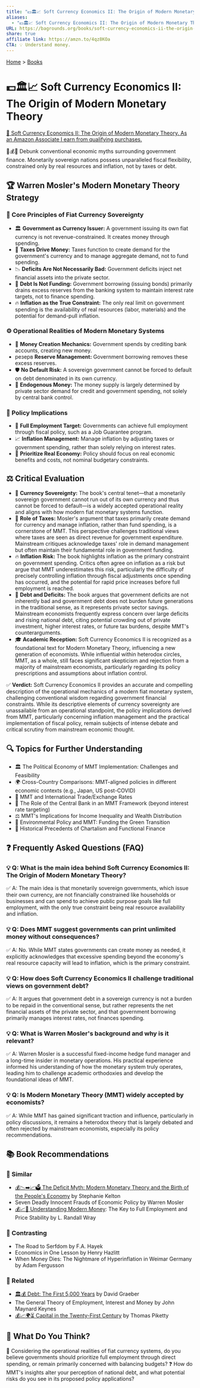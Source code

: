 ```yaml
---
title: "💵🏛️📈 Soft Currency Economics II: The Origin of Modern Monetary Theory"
aliases:
  - "💵🏛️📈 Soft Currency Economics II: The Origin of Modern Monetary Theory"
URL: https://bagrounds.org/books/soft-currency-economics-ii-the-origin-of-modern-monetary-theory
share: true
affiliate link: https://amzn.to/4qz8KOa
CTA: 💡 Understand money.
---
```

[Home](../index.md) > [Books](./index.md)  
# 💵🏛️📈 Soft Currency Economics II: The Origin of Modern Monetary Theory  
[🛒 Soft Currency Economics II: The Origin of Modern Monetary Theory. As an Amazon Associate I earn from qualifying purchases.](https://amzn.to/4qz8KOa)  
  
🤯💰💡 Debunk conventional economic myths surrounding government finance. Monetarily sovereign nations possess unparalleled fiscal flexibility, constrained only by real resources and inflation, not by taxes or debt.  
  
## 🏆 Warren Mosler's Modern Monetary Theory Strategy  
  
### 🎯 Core Principles of Fiat Currency Sovereignty  
* 🏛️ **Government as Currency Issuer:** A government issuing its own fiat currency is not revenue-constrained. It creates money through spending.  
* 💸 **Taxes Drive Money:** Taxes function to create demand for the government's currency and to manage aggregate demand, not to fund spending.  
* 📉 **Deficits Are Not Necessarily Bad:** Government deficits inject net financial assets into the private sector.  
* 🏦 **Debt Is Not Funding:** Government borrowing (issuing bonds) primarily drains excess reserves from the banking system to maintain interest rate targets, not to finance spending.  
* 🔥 **Inflation as the True Constraint:** The only real limit on government spending is the availability of real resources (labor, materials) and the potential for demand-pull inflation.  
  
### ⚙️ Operational Realities of Modern Monetary Systems  
* 🏦 **Money Creation Mechanics:** Government spends by crediting bank accounts, creating new money.  
* резерв **Reserve Management:** Government borrowing removes these excess reserves.  
* 🛡️ **No Default Risk:** A sovereign government cannot be forced to default on debt denominated in its own currency.  
* 🔄 **Endogenous Money:** The money supply is largely determined by private sector demand for credit and government spending, not solely by central bank control.  
  
### 📜 Policy Implications  
* 👔 **Full Employment Target:** Governments can achieve full employment through fiscal policy, such as a Job Guarantee program.  
* 📈 **Inflation Management:** Manage inflation by adjusting taxes or government spending, rather than solely relying on interest rates.  
* 🎯 **Prioritize Real Economy:** Policy should focus on real economic benefits and costs, not nominal budgetary constraints.  
  
## ⚖️ Critical Evaluation  
  
* 👑 **Currency Sovereignty:** The book's central tenet—that a monetarily sovereign government cannot run out of its own currency and thus cannot be forced to default—is a widely accepted operational reality and aligns with how modern fiat monetary systems function.  
* 🧾 **Role of Taxes:** Mosler's argument that taxes primarily create demand for currency and manage inflation, rather than fund spending, is a cornerstone of MMT. This perspective challenges traditional views where taxes are seen as direct revenue for government expenditure. Mainstream critiques acknowledge taxes' role in demand management but often maintain their fundamental role in government funding.  
* 🔥 **Inflation Risk:** The book highlights inflation as the primary constraint on government spending. Critics often agree on inflation as a risk but argue that MMT underestimates this risk, particularly the difficulty of precisely controlling inflation through fiscal adjustments once spending has occurred, and the potential for rapid price increases before full employment is reached.  
* 🏦 **Debt and Deficits:** The book argues that government deficits are not inherently bad and government debt does not burden future generations in the traditional sense, as it represents private sector savings. Mainstream economists frequently express concern over large deficits and rising national debt, citing potential crowding out of private investment, higher interest rates, or future tax burdens, despite MMT's counterarguments.  
* 🎓 **Academic Reception:** Soft Currency Economics II is recognized as a foundational text for Modern Monetary Theory, influencing a new generation of economists. While influential within heterodox circles, MMT, as a whole, still faces significant skepticism and rejection from a majority of mainstream economists, particularly regarding its policy prescriptions and assumptions about inflation control.  
  
✅ **Verdict:** Soft Currency Economics II provides an accurate and compelling description of the operational mechanics of a modern fiat monetary system, challenging conventional wisdom regarding government financial constraints. While its descriptive elements of currency sovereignty are unassailable from an operational standpoint, the policy implications derived from MMT, particularly concerning inflation management and the practical implementation of fiscal policy, remain subjects of intense debate and critical scrutiny from mainstream economic thought.  
  
## 🔍 Topics for Further Understanding  
  
* 🏛️ The Political Economy of MMT Implementation: Challenges and Feasibility  
* 🌍 Cross-Country Comparisons: MMT-aligned policies in different economic contexts (e.g., Japan, US post-COVID)  
* 🚢 MMT and International Trade/Exchange Rates  
* 🏦 The Role of the Central Bank in an MMT Framework (beyond interest rate targeting)  
* ⚖️ MMT's Implications for Income Inequality and Wealth Distribution  
* 🌱 Environmental Policy and MMT: Funding the Green Transition  
* 📜 Historical Precedents of Chartalism and Functional Finance  
  
## ❓ Frequently Asked Questions (FAQ)  
  
### 💡 Q: What is the main idea behind Soft Currency Economics II: The Origin of Modern Monetary Theory?  
✅ A: The main idea is that monetarily sovereign governments, which issue their own currency, are not financially constrained like households or businesses and can spend to achieve public purpose goals like full employment, with the only true constraint being real resource availability and inflation.  
  
### 💡 Q: Does MMT suggest governments can print unlimited money without consequences?  
✅ A: No. While MMT states governments can create money as needed, it explicitly acknowledges that excessive spending beyond the economy's real resource capacity will lead to inflation, which is the primary constraint.  
  
### 💡 Q: How does Soft Currency Economics II challenge traditional views on government debt?  
✅ A: It argues that government debt in a sovereign currency is not a burden to be repaid in the conventional sense, but rather represents the net financial assets of the private sector, and that government borrowing primarily manages interest rates, not finances spending.  
  
### 💡 Q: What is Warren Mosler's background and why is it relevant?  
✅ A: Warren Mosler is a successful fixed-income hedge fund manager and a long-time insider in monetary operations. His practical experience informed his understanding of how the monetary system truly operates, leading him to challenge academic orthodoxies and develop the foundational ideas of MMT.  
  
### 💡 Q: Is Modern Monetary Theory (MMT) widely accepted by economists?  
✅ A: While MMT has gained significant traction and influence, particularly in policy discussions, it remains a heterodox theory that is largely debated and often rejected by mainstream economists, especially its policy recommendations.  
  
## 📚 Book Recommendations  
  
### 📖 Similar  
* [💰📉➡️📈🗳️ The Deficit Myth: Modern Monetary Theory and the Birth of the People's Economy](./the-deficit-myth.md) by Stephanie Kelton  
* Seven Deadly Innocent Frauds of Economic Policy by Warren Mosler  
* [💰📈🤔 Understanding Modern Money](./understanding-modern-money.md): The Key to Full Employment and Price Stability by L. Randall Wray  
  
### 📖 Contrasting  
* The Road to Serfdom by F.A. Hayek  
* Economics in One Lesson by Henry Hazlitt  
* When Money Dies: The Nightmare of Hyperinflation in Weimar Germany by Adam Fergusson  
  
### 📖 Related  
* [🏛️💰 Debt: The First 5,000 Years](./debt-the-first-5000-years.md) by David Graeber  
* The General Theory of Employment, Interest and Money by John Maynard Keynes  
* [💰📈🌍⏳ Capital in the Twenty-First Century](./capital-in-the-twenty-first-century.md) by Thomas Piketty  
  
## 🫵 What Do You Think?  
🤔 Considering the operational realities of fiat currency systems, do you believe governments should prioritize full employment through direct spending, or remain primarily concerned with balancing budgets? ❓ How do MMT's insights alter your perception of national debt, and what potential risks do you see in its proposed policy applications?